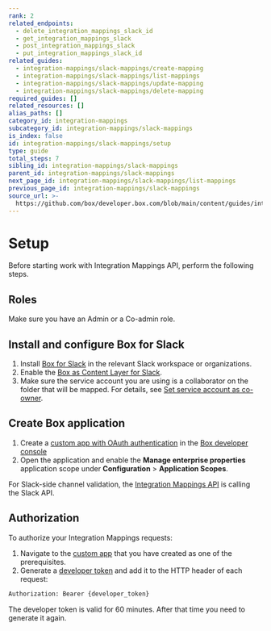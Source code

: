 ```yaml
---
rank: 2
related_endpoints:
  - delete_integration_mappings_slack_id
  - get_integration_mappings_slack
  - post_integration_mappings_slack
  - put_integration_mappings_slack_id
related_guides:
  - integration-mappings/slack-mappings/create-mapping
  - integration-mappings/slack-mappings/list-mappings
  - integration-mappings/slack-mappings/update-mapping
  - integration-mappings/slack-mappings/delete-mapping
required_guides: []
related_resources: []
alias_paths: []
category_id: integration-mappings
subcategory_id: integration-mappings/slack-mappings
is_index: false
id: integration-mappings/slack-mappings/setup
type: guide
total_steps: 7
sibling_id: integration-mappings/slack-mappings
parent_id: integration-mappings/slack-mappings
next_page_id: integration-mappings/slack-mappings/list-mappings
previous_page_id: integration-mappings/slack-mappings
source_url: >-
  https://github.com/box/developer.box.com/blob/main/content/guides/integration-mappings/slack-mappings/setup.md
---
```

# Setup

Before starting work with Integration Mappings API, perform
the following steps.

## Roles

Make sure you have an Admin or a Co-admin role.

## Install and configure Box for Slack

1. Install [Box for Slack][1] in the relevant Slack workspace or
organizations.
2. Enable the [Box as Content Layer for Slack][2].
3. Make sure the service account you are using is
a collaborator on the folder that will be mapped.
For details, see [Set service account as co-owner][3].

## Create Box application

1. Create a [custom app with OAuth authentication][4]
in the [Box developer console][5]
2. Open the application and
enable the **Manage enterprise properties** application
scope under **Configuration** > **Application Scopes**. 

<Message info>

For Slack-side channel validation, the [Integration Mappings API][6]
is calling the Slack API.

</Message>

## Authorization

To authorize your Integration Mappings requests:

1. Navigate to the [custom app][7] that you
have created as one of the prerequisites.
2. Generate a [developer token][8] and add it to
the HTTP header of each request: 

```bash
Authorization: Bearer {developer_token}
```

<Message info>

The developer token is valid for 60 minutes. After that time you need
to generate it again.

</Message>

[1]: https://support.box.com/hc/en-us/articles/360044195313-Installing-and-Using-the-Box-for-Slack-Integration
[2]: https://support.box.com/hc/en-us/articles/4415585987859-Box-as-the-Content-Layer-for-Slack
[3]: g://integration-mappings/slack-mappings/create-mapping#set-service-account-as-co-owner
[4]: g://authentication/oauth2/oauth2-setup
[5]: https://app.box.com/developers/console
[6]: e://get-integration-mappings-slack
[7]: g://applications/custom-apps
[8]: g://authentication/tokens/developer-tokens